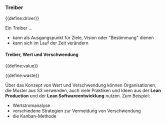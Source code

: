 ### Treiber

{{define:driver}}

Ein Treiber …

- kann als Ausgangspunkt für Ziele, Vision oder "Bestimmung" dienen
- kann sich im Lauf der Zeit verändern

#### Treiber, Wert und Verschwendung

{{define:value}}

{{define:waste}}

Über das Konzept von Wert und Verschwendung können Organisationen, die Muster aus S3 verwenden, auch viele Praktiken und Ideen aus der **Lean Production** und der **Lean Softwareentwicklung** nutzen. Zum Beispiel:

- Wertstromanalyse
- verschiedene Strategien zur Vermeidung von Verschwendung
- die Kanban-Methode